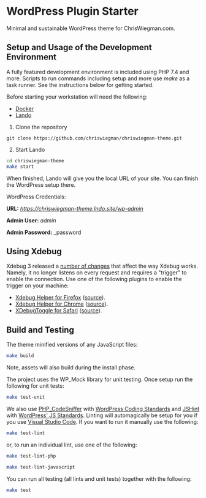 # WordPress Plugin Starter

Minimal and sustainable WordPress theme for ChrisWiegman.com.

## Setup and Usage of the Development Environment

A fully featured development environment is included using PHP 7.4 and more. Scripts to run commands including setup and more use _make_ as a task runner. See the instructions below for getting started.

Before starting your workstation will need the following:

- [Docker](https://www.docker.com/)
- [Lando](https://lando.dev/)

1. Clone the repository

`git clone https://github.com/chriswiegman/chriswiegman-theme.git`

2. Start Lando

```bash
cd chriswiegman-theme
make start
```

When finished, Lando will give you the local URL of your site. You can finish the WordPress setup there.

WordPress Credentials:

**URL:** _https://chriswiegman-theme.lndo.site/wp-admin_

**Admin User:** _admin_

**Admin Password:** \_password

## Using Xdebug

Xdebug 3 released a [number of changes](https://xdebug.org/docs/upgrade_guide) that affect the way Xdebug works. Namely, it no longer listens on every request and requires a "trigger" to enable the connection. Use one of the following plugins to enable the trigger on your machine:

- [Xdebug Helper for Firefox](https://addons.mozilla.org/en-GB/firefox/addon/xdebug-helper-for-firefox/) ([source](https://github.com/BrianGilbert/xdebug-helper-for-firefox)).
- [Xdebug Helper for Chrome](https://chrome.google.com/extensions/detail/eadndfjplgieldjbigjakmdgkmoaaaoc) ([source](https://github.com/mac-cain13/xdebug-helper-for-chrome)).
- [XDebugToggle for Safari](https://apps.apple.com/app/safari-xdebug-toggle/id1437227804?mt=12) ([source](https://github.com/kampfq/SafariXDebugToggle)).

## Build and Testing

The theme minified versions of any JavaScript files:

```bash
make build
```

Note, assets will also build during the install phase.

The project uses the WP_Mock library for unit testing. Once setup run the following for unit tests:

```bash
make test-unit
```

We also use [PHP_CodeSniffer](https://github.com/squizlabs/PHP_CodeSniffer) with [WordPress Coding Standards](https://github.com/WordPress/WordPress-Coding-Standards) and [JSHint](http://jshint.com/) with [WordPress' JS Standards](https://make.wordpress.org/core/handbook/best-practices/coding-standards/javascript/#installing-and-running-jshint). Linting will automagically be setup for you if you use [Visual Studio Code](https://code.visualstudio.com/). If you want to run it manually use the following:

```bash
make test-lint
```

or, to run an individual lint, use one of the following:

```bash
make test-lint-php
```

```bash
make test-lint-javascript
```

You can run all testing (all lints and unit tests) together with the following:

```bash
make test
```
